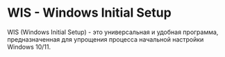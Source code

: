# WIS - Windows Initial Setup

WIS (Windows Initial Setup) - это универсальная и удобная программа, предназначенная для упрощения процесса начальной настройки Windows 10/11.
